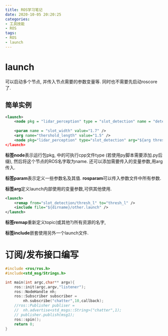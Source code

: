 ```yaml
---
title: ROS学习笔记
date: 2020-10-05 20:20:25
categories:
- 工具技能
- ROS
tags:
- ROS
- launch
---
```


# launch

可以启动多个节点, 并传入节点需要的参数变量等. 同时也不需要先启动roscore了. 

## 简单实例

```xml
<launch>
	<node pkg = "lidar_perception" type = "slot_detection" name = "detecting slots" />
    
    <param name = "slot_width" value="1.7" />
    <arg name="thershold_length" value="1.5" />
    <node pkg="lidar_perception" type="slot_detection" arg="${arg threshold_length}" name "detection slots" />
</launch>
```

**标签node**表示运行包pkg, 中的可执行cpp文件type (若使用py脚本需要添加.py后缀), 然后将这个节点的ROS名字取为name. 还可以添加需要传入的变量参数,用arg传入. 

**标签param**表示定义一些参数名及其值. **rosparam**可以传入参数文件中所有参数.

**标签arg**定义launch内部使用的变量参数,可供其他使用.

```xml
<launch>
	<remap from="slot_detection/thresh_l" to="thresh_l" />
    <include file="${dirname}/other.launch" />
</launch>
```

**标签remap**重新定义topic(或其他?)所有资源的名字, 

**标签include**嵌套使用另外一个launch文件.

<!-- more-->

# 订阅/发布接口编写

```c++
#include <ros/ros.h>
#include<std_msg/Strings.h>

int main(int argc,char** argv){
    ros::init(argc,argv,"listener");
    ros::NodeHandle nh;
    ros::Subscriber subscriber = 
        nh.subscribe("chatter",10,callback);
    //ros::Publisher publiser = 
    //  nh.advertise<std_msgs::String>("chatter",1);
    // publisher.publish(msg1);
    ros::spin();
    return 0;
}
```


